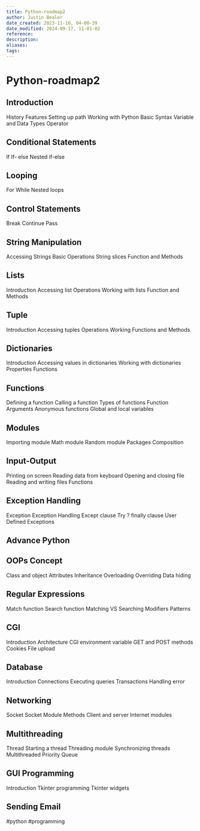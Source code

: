```yaml
---
title: Python-roadmap2
author: Justin Bealer
date_created: 2023-11-16, 04-00-39
date_modified: 2024-09-17, 11-01-02
reference: 
description: 
aliases: 
tags: 
---
```

# Python-roadmap2
## Introduction

History
Features
Setting up path
Working with Python
Basic Syntax
Variable and Data Types
Operator

## Conditional Statements

If
If- else
Nested if-else

## Looping

For
While
Nested loops

## Control Statements

Break
Continue
Pass

## String Manipulation

Accessing Strings
Basic Operations
String slices
Function and Methods

## Lists

Introduction
Accessing list
Operations
Working with lists
Function and Methods

## Tuple

Introduction
Accessing tuples
Operations
Working
Functions and Methods

## Dictionaries

Introduction 	Accessing values in dictionaries
Working with dictionaries
Properties
Functions

## Functions

Defining a function
Calling a function
Types of functions
Function Arguments
Anonymous functions
Global and local variables

## Modules

Importing module
Math module
Random module
Packages
Composition

## Input-Output

Printing on screen
Reading data from keyboard
Opening and closing file
Reading and writing files
Functions

## Exception Handling

Exception
Exception Handling
Except clause
Try ? finally clause
User Defined Exceptions

## Advance Python
## OOPs Concept

Class and object
Attributes
Inheritance
Overloading
Overriding
Data hiding

## Regular Expressions

Match function
Search function
Matching VS Searching
Modifiers
Patterns

## CGI

Introduction
Architecture
CGI environment variable
GET and POST methods
Cookies
File upload

## Database

Introduction
Connections
Executing queries
Transactions
Handling error

## Networking

Socket
Socket Module
Methods
Client and server
Internet modules

## Multithreading

Thread
Starting a thread
Threading module
Synchronizing threads
Multithreaded Priority Queue

## GUI Programming

Introduction
Tkinter programming
Tkinter widgets

## Sending Email

  #python #programming
